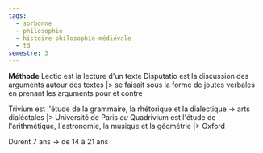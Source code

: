 ```yaml
---
tags:
  - sorbonne
  - philosophie
  - histoire-philosophie-médiévale
  - td
semestre: 3
---
```

**Méthode**
Lectio est la lecture d'un texte
Disputatio est la discussion des arguments autour des textes
|> se faisait sous la forme de joutes verbales en prenant les arguments pour et contre

Trivium est l'étude de la grammaire, la rhétorique et la dialectique -> arts dialéctales
|> Université de Paris
*ou*
Quadrivium est l'étude de l'arithmétique, l'astronomie, la musique et la géométrie
|> Oxford

Durent 7 ans -> de 14 à 21 ans